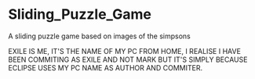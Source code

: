 # Sliding_Puzzle_Game
A sliding puzzle game based on images of the simpsons

EXILE IS ME, IT'S THE NAME OF MY PC FROM HOME, I REALISE I HAVE BEEN COMMITING AS EXILE AND NOT MARK BUT IT'S SIMPLY BECAUSE ECLIPSE USES MY PC NAME AS AUTHOR AND COMMITER.
